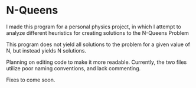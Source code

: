 # N-Queens

I made this program for a personal physics project, in which I attempt to analyze different heuristics for creating solutions to the N-Queens Problem

This program does not yield all solutions to the problem for a given value of N, but instead yields N solutions.

Planning on editing code to make it more readable. Currently, the two files utilize poor naming conventions, and lack commenting.

Fixes to come soon.
